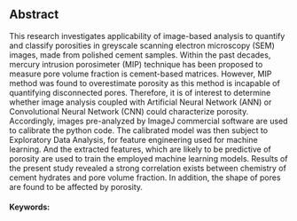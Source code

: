 ## Abstract
This research investigates applicability of image-based analysis to quantify and classify porosities in greyscale scanning electron microscopy (SEM) images, made from polished cement samples. Within the past decades, mercury intrusion porosimeter (MIP) technique has been proposed to measure pore volume fraction is cement-based matrices. However, MIP method was found to overestimate porosity as this method is incapable of quantifying disconnected pores. Therefore, it is of interest to determine whether image analysis coupled with Artificial Neural Network (ANN) or Convolutional Neural Network (CNN) could characterize porosity. Accordingly, images pre-analyzed by ImageJ commercial software are used to calibrate the python code. The calibrated model was then subject to Exploratory Data Analysis, for feature engineering used for machine learning. And the extracted features, which are likely to be predictive of porosity are used to train the employed machine learning models. Results of the present study revealed a strong correlation exists between chemistry of cement hydrates and pore volume fraction. In addition, the shape of pores are found to be affected by porosity. 

#### Keywords:
